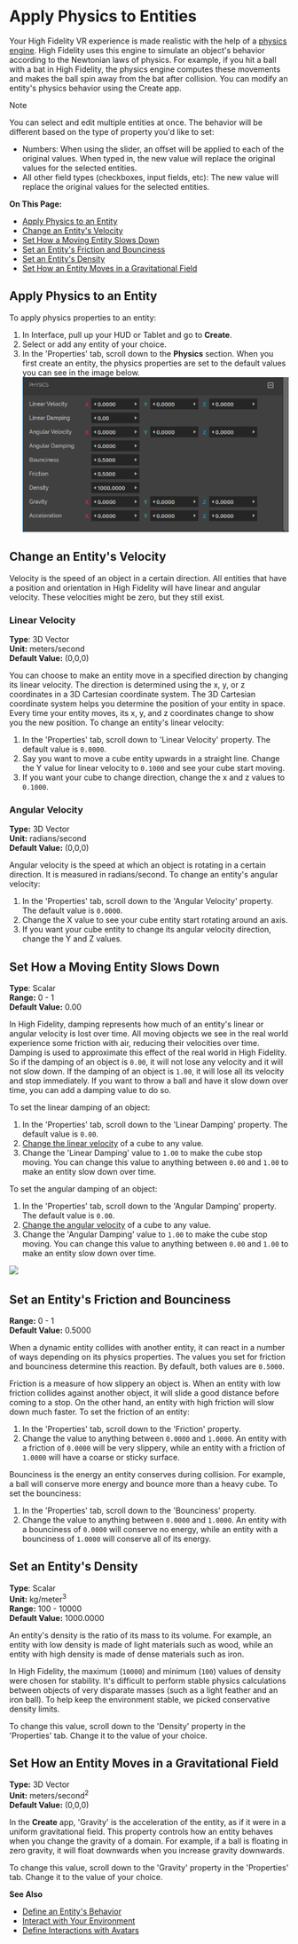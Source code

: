 # Apply Physics to Entities

Your High Fidelity VR experience is made realistic with the help of a [physics engine](https://pybullet.org/wordpress). High Fidelity uses this engine to simulate an object's behavior according to the Newtonian laws of physics. For example, if you hit a ball with a bat in High Fidelity, the physics engine computes these movements and makes the ball spin away from the bat after collision. You can modify an entity's physics behavior using the Create app. 

<div class="admonition note">
   <p class="admonition-title">Note</p>
   <p>You can select and edit multiple entities at once. The behavior will be different based on the type of property you'd like to set:</p>
    <ul>
        <li>Numbers: When using the slider, an offset will be applied to each of the original values. When typed in, the new value will replace the original values for the selected entities. </li>
        <li>All other field types (checkboxes, input fields, etc): The new value will replace the original values for the selected entities. </li>
    </ul>
</div>


**On This Page:**

+ [Apply Physics to an Entity](#apply-physics-to-an-entity)
+ [Change an Entity's Velocity](#change-an-entity-s-velocity)
+ [Set How a Moving Entity Slows Down](#set-how-a-moving-entity-slows-down)
+ [Set an Entity's Friction and Bounciness](#set-an-entity-s-friction-and-bounciness)
+ [Set an Entity's Density](#set-an-entity-s-density)
+ [Set How an Entity Moves in a Gravitational Field](#set-how-an-entity-moves-in-a-gravitational-field)

## Apply Physics to an Entity

To apply physics properties to an entity:

1. In Interface, pull up your HUD or Tablet and go to **Create**.
2. Select or add any entity of your choice. 
3. In the 'Properties' tab, scroll down to the **Physics** section. When you first create an entity, the physics properties are set to the default values you can see in the image below. ![](images~/physics-prop.PNG)

## Change an Entity's Velocity

Velocity is the speed of an object in a certain direction. All entities that have a position and orientation in High Fidelity will have linear and angular velocity. These velocities might be zero, but they still exist.

### Linear Velocity

**Type**: 3D Vector<br />
**Unit:** meters/second<br />
**Default Value:** (0,0,0)

You can choose to make an entity move in a specified direction by changing its linear velocity. The direction is determined using the x, y, or z coordinates in a 3D Cartesian coordinate system. The 3D Cartesian coordinate system helps you determine the position of your entity in space. Every time your entity moves, its x, y, and z coordinates change to show you the new position. To change an entity's linear velocity:

1. In the 'Properties' tab, scroll down to 'Linear Velocity' property. The default value is `0.0000`. 
2. Say you want to move a cube entity upwards in a straight line. Change the Y value for linear velocity to `0.1000` and see your cube start moving. 
3. If you want your cube to change direction, change the x and z values to `0.1000`. 

### Angular Velocity

**Type:** 3D Vector<br />
**Unit:** radians/second<br />
**Default Value:** (0,0,0)

Angular velocity is the speed at which an object is rotating in a certain direction. It is measured in radians/second. To change an entity's angular velocity:

1. In the 'Properties' tab, scroll down to the 'Angular Velocity' property. The default value is `0.0000`. 
2. Change the X value to see your cube entity start rotating around an axis. 
3. If you want your cube entity to change its angular velocity direction, change the Y and Z values. 

## Set How a Moving Entity Slows Down

**Type**: Scalar<br />
**Range:** 0 - 1<br />
**Default Value:** 0.00

In High Fidelity, damping represents how much of an entity's linear or angular velocity is lost over time. All moving objects we see in the real world experience some friction with air, reducing their velocities over time. Damping is used to approximate this effect of the real world in High Fidelity. So if the damping of an object is `0.00`, it will not lose any velocity and it will not slow down. If the damping of an object is `1.00`, it will lose all its velocity and stop immediately. If you want to throw a ball and have it slow down over time, you can add a damping value to do so. 

To set the linear damping of an object:

1. In the 'Properties' tab, scroll down to the 'Linear Damping' property. The default value is `0.00`. 
2. [Change the linear velocity](#linear-velocity) of a cube to any value. 
3. Change the 'Linear Damping' value to `1.00` to make the cube stop moving. You can change this value to anything between `0.00` and `1.00` to make an entity slow down over time. 

To set the angular damping of an object:

1. In the 'Properties' tab, scroll down to the 'Angular Damping' property. The default value is `0.00`. 
2. [Change the angular velocity](#angular-velocity) of a cube to any value. 
3. Change the 'Angular Damping' value to `1.00` to make the cube stop moving. You can change this value to anything between `0.00` and `1.00` to make an entity slow down over time. 

![](images~/gif-1.gif)

## Set an Entity's Friction and Bounciness

**Range:** 0 - 1<br />
**Default Value:** 0.5000

When a dynamic entity collides with another entity, it can react in a number of ways depending on its physics properties. The values you set for friction and bounciness determine this reaction. By default, both values are `0.5000`.

Friction is a measure of how slippery an object is. When an entity with low friction collides against another object, it will slide a good distance before coming to a stop. On the other hand, an entity with high friction will slow down much faster. To set the friction of an entity:

1. In the 'Properties' tab, scroll down to the 'Friction' property.
2. Change the value to anything between `0.0000` and `1.0000`. An entity with a friction of `0.0000` will be very slippery, while an entity with a friction of `1.0000` will have a coarse or sticky surface. 

Bounciness is the energy an entity conserves during collision. For example, a ball will conserve more energy and bounce more than a heavy cube. To set the bounciness:

1. In the 'Properties' tab, scroll down to the 'Bounciness' property.
2. Change the value to anything between `0.0000` and `1.0000`. An entity with a bounciness of `0.0000` will conserve no energy, while an entity with a bounciness of `1.0000` will conserve all of its energy. 

## Set an Entity's Density

**Type**: Scalar<br />
**Unit:** kg/meter<sup>3</sup><br />
**Range:** 100 - 10000<br />
**Default Value:** 1000.0000

An entity's density is the ratio of its mass to its volume. For example, an entity with low density is made of light materials such as wood, while an entity with high density is made of dense materials such as iron. 

In High Fidelity, the maximum (`10000`) and minimum (`100`) values of density were chosen for stability. It's difficult to perform stable physics calculations between objects of very disparate masses (such as a light feather and an iron ball). To help keep the environment stable, we picked conservative density limits. 

To change this value, scroll down to the 'Density' property in the 'Properties' tab. Change it to the value of your choice. 

## Set How an Entity Moves in a Gravitational Field

**Type:** 3D Vector<br />
**Unit:** meters/second<sup>2</sup><br />
**Default Value:** (0,0,0)

In the **Create** app, 'Gravity' is the acceleration of the entity, as if it were in a uniform gravitational field. This property controls how an entity behaves when you change the gravity of a domain. For example, if a ball is floating in zero gravity, it will float downwards when you increase gravity downwards. 

To change this value, scroll down to the 'Gravity' property in the 'Properties' tab. Change it to the value of your choice. 



**See Also**

+ [Define an Entity's Behavior](entity-behavior.html)
+ [Interact with Your Environment](../../explore/interact.html)
+ [Define Interactions with Avatars](avatar-interactions.html)
